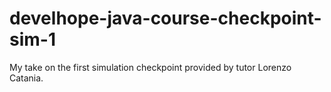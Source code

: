 # develhope-java-course-checkpoint-sim-1
My take on the first simulation checkpoint provided by tutor Lorenzo Catania.
